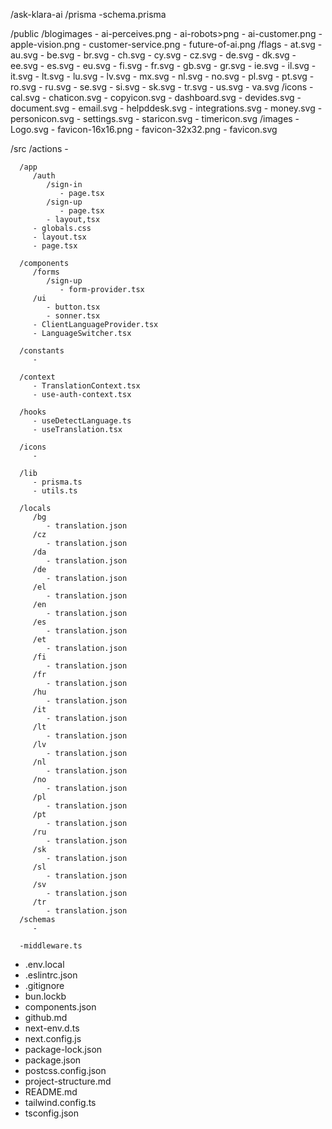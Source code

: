 /ask-klara-ai
   /prisma
      -schema.prisma

   /public
      /blogimages
         - ai-perceives.png
         - ai-robots>png
         - ai-customer.png
         - apple-vision.png
         - customer-service.png
         - future-of-ai.png
      /flags
         - at.svg
         - au.svg
         - be.svg
         - br.svg
         - ch.svg
         - cy.svg
         - cz.svg
         - de.svg
         - dk.svg
         - ee.svg
         - es.svg
         - eu.svg
         - fi.svg
         - fr.svg
         - gb.svg
         - gr.svg
         - ie.svg
         - il.svg
         - it.svg
         - lt.svg
         - lu.svg
         - lv.svg
         - mx.svg
         - nl.svg
         - no.svg
         - pl.svg
         - pt.svg
         - ro.svg
         - ru.svg
         - se.svg
         - si.svg
         - sk.svg
         - tr.svg
         - us.svg
         - va.svg
      /icons
         - cal.svg
         - chaticon.svg
         - copyicon.svg
         - dashboard.svg
         - devides.svg
         - document.svg
         - email.svg
         - helpddesk.svg
         - integrations.svg
         - money.svg
         - personicon.svg
         - settings.svg
         - staricon.svg
         - timericon.svg
      /images
         - Logo.svg
      - favicon-16x16.png
      - favicon-32x32.png
      - favicon.svg

   /src
      /actions
         -
      
      /app
         /auth
            /sign-in
               - page.tsx
            /sign-up
               - page.tsx
            - layout,tsx
         - globals.css 
         - layout.tsx 
         - page.tsx

      /components
         /forms 
            /sign-up
               - form-provider.tsx
         /ui 
            - button.tsx
            - sonner.tsx
         - ClientLanguageProvider.tsx
         - LanguageSwitcher.tsx
      
      /constants
         - 

      /context
         - TranslationContext.tsx 
         - use-auth-context.tsx

      /hooks
         - useDetectLanguage.ts
         - useTranslation.tsx

      /icons
         - 

      /lib
         - prisma.ts
         - utils.ts

      /locals 
         /bg 
            - translation.json
         /cz 
            - translation.json
         /da 
            - translation.json
         /de 
            - translation.json
         /el 
            - translation.json
         /en 
            - translation.json
         /es 
            - translation.json
         /et 
            - translation.json
         /fi 
            - translation.json
         /fr 
            - translation.json
         /hu 
            - translation.json
         /it 
            - translation.json
         /lt 
            - translation.json
         /lv 
            - translation.json
         /nl 
            - translation.json
         /no 
            - translation.json
         /pl 
            - translation.json
         /pt 
            - translation.json
         /ru 
            - translation.json
         /sk 
            - translation.json
         /sl 
            - translation.json
         /sv 
            - translation.json
         /tr 
            - translation.json
      /schemas
         - 

      -middleware.ts
      
   - .env.local
   - .eslintrc.json
   - .gitignore
   - bun.lockb
   - components.json
   - github.md
   - next-env.d.ts
   - next.config.js
   - package-lock.json
   - package.json
   - postcss.config.json
   - project-structure.md
   - README.md
   - tailwind.config.ts
   - tsconfig.json